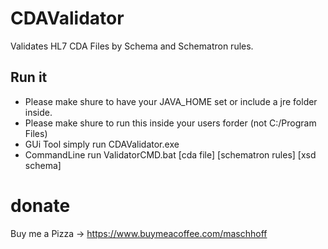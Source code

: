# CDAValidator
Validates HL7 CDA Files by Schema and Schematron rules.

## Run it

  - Please make shure to have your JAVA_HOME set or include a jre folder inside.
  - Please make shure to run this inside your users forder (not C:/Program Files)
  - GUi Tool simply run CDAValidator.exe 
  - CommandLine run ValidatorCMD.bat [cda file] [schematron rules] [xsd schema] 

# donate
Buy me a Pizza -> https://www.buymeacoffee.com/maschhoff
